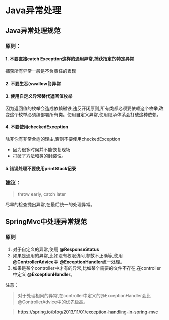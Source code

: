 # Java异常处理

## Java异常处理规范
### 原则：

#### 1. 不要直接catch Exception这样的通用异常,捕获指定的特定异常
捕获所有异常一般是不负责任的表现

#### 2. 不要生吞(swallow)异常

#### 3. 使用自定义异常替代返回值枚举
因为返回值的枚举会造成依赖磁铁,违反开闭原则,所有类都必须要依赖这个枚举,改变这个枚举必须编部署所有类。使用自定义异常,使用继承体系会打破这种依赖。

#### 4. 不要使用checkedException
除非你有非常合适的理由,否则不要使用checkedException
* 因为很多时候并不能恢复现场
* 打破了方法和类的封装性。

#### 5.错误处理不要使用printStack记录

### 建议：
> throw early, catch later

尽早的检查抛出异常,在最后统一的处理异常。


## SpringMvc中处理异常规范

### 原则

1. 对于自定义的异常,使用 **@ResponseStatus** 
2. 如果是通用的异常,比如没有权限访问,参数不正确等,使用 **@ControllerAdvice**中 **@ExceptionHandler**统一处理。
3. 如果是某个controller中才有的异常,比如某个需要的文件不存在,在controller中定义 **@ExceptionHandler**。

注意：
>对于处理相同的异常,在controller中定义的@ExceptionHandler会比@ControllerAdvice中的优先级高。

>https://spring.io/blog/2013/11/01/exception-handling-in-spring-mvc